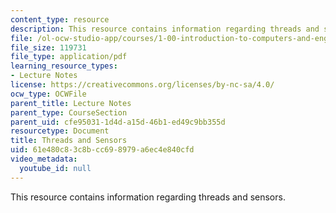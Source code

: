```yaml
---
content_type: resource
description: This resource contains information regarding threads and sensors.
file: /ol-ocw-studio-app/courses/1-00-introduction-to-computers-and-engineering-problem-solving-spring-2012/61e480c83c8bcc698979a6ec4e840cfd_MIT1_00S12_Lec_29.pdf
file_size: 119731
file_type: application/pdf
learning_resource_types:
- Lecture Notes
license: https://creativecommons.org/licenses/by-nc-sa/4.0/
ocw_type: OCWFile
parent_title: Lecture Notes
parent_type: CourseSection
parent_uid: cfe95031-1d4d-a15d-46b1-ed49c9bb355d
resourcetype: Document
title: Threads and Sensors
uid: 61e480c8-3c8b-cc69-8979-a6ec4e840cfd
video_metadata:
  youtube_id: null
---
```

This resource contains information regarding threads and sensors.